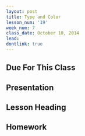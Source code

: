 ```yaml
---
layout: post
title: Type and Color
lesson_num: '19'
week_num: 7
class_date: October 10, 2014
lead: 
dontlink: true
---
```


## Due For This Class

## Presentation

## Lesson Heading
  
## Homework